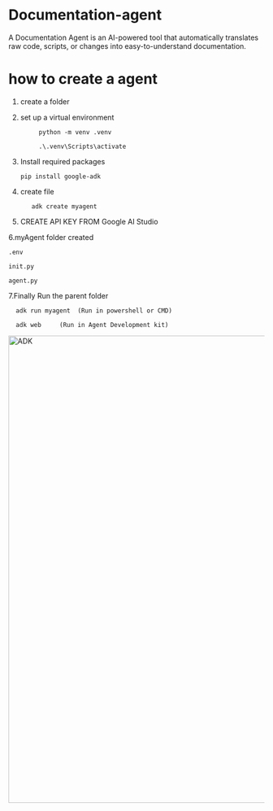 # Documentation-agent
A Documentation Agent is an AI-powered tool that automatically translates raw code, scripts, or changes into easy-to-understand documentation.

# how to create a agent

1. create a folder

2. set up a virtual environment

            python -m venv .venv

            .\.venv\Scripts\activate

3. Install required packages

       pip install google-adk


4. create file

          adk create myagent

5. CREATE API KEY FROM Google AI Studio

6.myAgent folder created

    .env

    init.py

    agent.py

7.Finally Run the parent folder

      adk run myagent  (Run in powershell or CMD)
      
      adk web     (Run in Agent Development kit)

    

<img width="1920" height="919" alt="ADK" src="https://github.com/user-attachments/assets/3681559d-11b9-4074-8453-0e9bbb814c64" />


